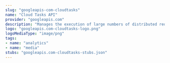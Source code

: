 ```yaml
---
slug: "googleapis-com-cloudtasks"
name: "Cloud Tasks API"
provider: "googleapis.com"
description: "Manages the execution of large numbers of distributed requests."
logo: "googleapis.com-cloudtasks-logo.png"
logoMediaType: "image/png"
tags:
- name: "analytics"
- name: "media"
stubs: "googleapis.com-cloudtasks-stubs.json"
---
```

